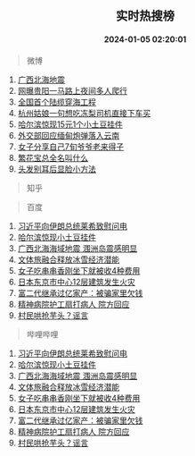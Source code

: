 <div align="center"><h2>实时热搜榜</h2><h4>2024-01-05 02:20:01</h4></div>

> 微博  

1. [广西北海地震](https://s.weibo.com/weibo?q=%23%E5%B9%BF%E8%A5%BF%E5%8C%97%E6%B5%B7%E5%9C%B0%E9%9C%87%23&t=31&band_rank=1&Refer=top)<br />
2. [网曝贵阳一马路上夜间多人爬行](https://s.weibo.com/weibo?q=%23%E7%BD%91%E6%9B%9D%E8%B4%B5%E9%98%B3%E4%B8%80%E9%A9%AC%E8%B7%AF%E4%B8%8A%E5%A4%9C%E9%97%B4%E5%A4%9A%E4%BA%BA%E7%88%AC%E8%A1%8C%23&t=31&band_rank=2&Refer=top)<br />
3. [全国首个陆缆穿海工程](https://s.weibo.com/weibo?q=%23%E5%85%A8%E5%9B%BD%E9%A6%96%E4%B8%AA%E9%99%86%E7%BC%86%E7%A9%BF%E6%B5%B7%E5%B7%A5%E7%A8%8B%23&t=31&band_rank=3&Refer=top)<br />
4. [杭州姑娘一句想吃冻梨司机直接下车买](https://s.weibo.com/weibo?q=%23%E6%9D%AD%E5%B7%9E%E5%A7%91%E5%A8%98%E4%B8%80%E5%8F%A5%E6%83%B3%E5%90%83%E5%86%BB%E6%A2%A8%E5%8F%B8%E6%9C%BA%E7%9B%B4%E6%8E%A5%E4%B8%8B%E8%BD%A6%E4%B9%B0%23&t=31&band_rank=4&Refer=top)<br />
5. [哈尔滨惊现15元1个小土豆挂件](https://s.weibo.com/weibo?q=%23%E5%93%88%E5%B0%94%E6%BB%A8%E6%83%8A%E7%8E%B015%E5%85%831%E4%B8%AA%E5%B0%8F%E5%9C%9F%E8%B1%86%E6%8C%82%E4%BB%B6%23&t=31&band_rank=5&Refer=top)<br />
6. [外交部回应缅甸炮弹落入云南](https://s.weibo.com/weibo?q=%23%E5%A4%96%E4%BA%A4%E9%83%A8%E5%9B%9E%E5%BA%94%E7%BC%85%E7%94%B8%E7%82%AE%E5%BC%B9%E8%90%BD%E5%85%A5%E4%BA%91%E5%8D%97%23&t=31&band_rank=6&Refer=top)<br />
7. [女子分享自己7旬爷爷老来得子](https://s.weibo.com/weibo?q=%23%E5%A5%B3%E5%AD%90%E5%88%86%E4%BA%AB%E8%87%AA%E5%B7%B17%E6%97%AC%E7%88%B7%E7%88%B7%E8%80%81%E6%9D%A5%E5%BE%97%E5%AD%90%23&t=31&band_rank=7&Refer=top)<br />
8. [繁花宝总全名叫什么](https://s.weibo.com/weibo?q=%E7%B9%81%E8%8A%B1%E5%AE%9D%E6%80%BB%E5%85%A8%E5%90%8D%E5%8F%AB%E4%BB%80%E4%B9%88&t=31&band_rank=8&Refer=top)<br />
9. [头发别耳后显脸小方法](https://s.weibo.com/weibo?q=%E5%A4%B4%E5%8F%91%E5%88%AB%E8%80%B3%E5%90%8E%E6%98%BE%E8%84%B8%E5%B0%8F%E6%96%B9%E6%B3%95&t=31&band_rank=9&Refer=top)<br />

> 知乎  


> 百度  

1. [习近平向伊朗总统莱希致慰问电](https://www.baidu.com/s?wd=%E4%B9%A0%E8%BF%91%E5%B9%B3%E5%90%91%E4%BC%8A%E6%9C%97%E6%80%BB%E7%BB%9F%E8%8E%B1%E5%B8%8C%E8%87%B4%E6%85%B0%E9%97%AE%E7%94%B5&sa=fyb_news&rsv_dl=fyb_news)<br />
2. [哈尔滨惊现小土豆挂件](https://www.baidu.com/s?wd=%E5%93%88%E5%B0%94%E6%BB%A8%E6%83%8A%E7%8E%B0%E5%B0%8F%E5%9C%9F%E8%B1%86%E6%8C%82%E4%BB%B6&sa=fyb_news&rsv_dl=fyb_news)<br />
3. [广西北海海域地震 涠洲岛震感明显](https://www.baidu.com/s?wd=%E5%B9%BF%E8%A5%BF%E5%8C%97%E6%B5%B7%E6%B5%B7%E5%9F%9F%E5%9C%B0%E9%9C%87+%E6%B6%A0%E6%B4%B2%E5%B2%9B%E9%9C%87%E6%84%9F%E6%98%8E%E6%98%BE&sa=fyb_news&rsv_dl=fyb_news)<br />
4. [文体旅融合释放冰雪经济潜能](https://www.baidu.com/s?wd=%E6%96%87%E4%BD%93%E6%97%85%E8%9E%8D%E5%90%88%E9%87%8A%E6%94%BE%E5%86%B0%E9%9B%AA%E7%BB%8F%E6%B5%8E%E6%BD%9C%E8%83%BD&sa=fyb_news&rsv_dl=fyb_news)<br />
5. [女子吃串串香刚坐下就被收4种费用](https://www.baidu.com/s?wd=%E5%A5%B3%E5%AD%90%E5%90%83%E4%B8%B2%E4%B8%B2%E9%A6%99%E5%88%9A%E5%9D%90%E4%B8%8B%E5%B0%B1%E8%A2%AB%E6%94%B64%E7%A7%8D%E8%B4%B9%E7%94%A8&sa=fyb_news&rsv_dl=fyb_news)<br />
6. [日本东京市中心12层建筑发生火灾](https://www.baidu.com/s?wd=%E6%97%A5%E6%9C%AC%E4%B8%9C%E4%BA%AC%E5%B8%82%E4%B8%AD%E5%BF%8312%E5%B1%82%E5%BB%BA%E7%AD%91%E5%8F%91%E7%94%9F%E7%81%AB%E7%81%BE&sa=fyb_news&rsv_dl=fyb_news)<br />
7. [富二代继承过亿家产：被骗家里欠钱](https://www.baidu.com/s?wd=%E5%AF%8C%E4%BA%8C%E4%BB%A3%E7%BB%A7%E6%89%BF%E8%BF%87%E4%BA%BF%E5%AE%B6%E4%BA%A7%EF%BC%9A%E8%A2%AB%E9%AA%97%E5%AE%B6%E9%87%8C%E6%AC%A0%E9%92%B1&sa=fyb_news&rsv_dl=fyb_news)<br />
8. [精神病院护工扇打病人 院方回应](https://www.baidu.com/s?wd=%E7%B2%BE%E7%A5%9E%E7%97%85%E9%99%A2%E6%8A%A4%E5%B7%A5%E6%89%87%E6%89%93%E7%97%85%E4%BA%BA+%E9%99%A2%E6%96%B9%E5%9B%9E%E5%BA%94&sa=fyb_news&rsv_dl=fyb_news)<br />
9. [村民哄抢芋头？谣言](https://www.baidu.com/s?wd=%E6%9D%91%E6%B0%91%E5%93%84%E6%8A%A2%E8%8A%8B%E5%A4%B4%EF%BC%9F%E8%B0%A3%E8%A8%80&sa=fyb_news&rsv_dl=fyb_news)<br />

> 哔哩哔哩  

1. [习近平向伊朗总统莱希致慰问电](https://www.baidu.com/s?wd=%E4%B9%A0%E8%BF%91%E5%B9%B3%E5%90%91%E4%BC%8A%E6%9C%97%E6%80%BB%E7%BB%9F%E8%8E%B1%E5%B8%8C%E8%87%B4%E6%85%B0%E9%97%AE%E7%94%B5&sa=fyb_news&rsv_dl=fyb_news)<br />
2. [哈尔滨惊现小土豆挂件](https://www.baidu.com/s?wd=%E5%93%88%E5%B0%94%E6%BB%A8%E6%83%8A%E7%8E%B0%E5%B0%8F%E5%9C%9F%E8%B1%86%E6%8C%82%E4%BB%B6&sa=fyb_news&rsv_dl=fyb_news)<br />
3. [广西北海海域地震 涠洲岛震感明显](https://www.baidu.com/s?wd=%E5%B9%BF%E8%A5%BF%E5%8C%97%E6%B5%B7%E6%B5%B7%E5%9F%9F%E5%9C%B0%E9%9C%87+%E6%B6%A0%E6%B4%B2%E5%B2%9B%E9%9C%87%E6%84%9F%E6%98%8E%E6%98%BE&sa=fyb_news&rsv_dl=fyb_news)<br />
4. [文体旅融合释放冰雪经济潜能](https://www.baidu.com/s?wd=%E6%96%87%E4%BD%93%E6%97%85%E8%9E%8D%E5%90%88%E9%87%8A%E6%94%BE%E5%86%B0%E9%9B%AA%E7%BB%8F%E6%B5%8E%E6%BD%9C%E8%83%BD&sa=fyb_news&rsv_dl=fyb_news)<br />
5. [女子吃串串香刚坐下就被收4种费用](https://www.baidu.com/s?wd=%E5%A5%B3%E5%AD%90%E5%90%83%E4%B8%B2%E4%B8%B2%E9%A6%99%E5%88%9A%E5%9D%90%E4%B8%8B%E5%B0%B1%E8%A2%AB%E6%94%B64%E7%A7%8D%E8%B4%B9%E7%94%A8&sa=fyb_news&rsv_dl=fyb_news)<br />
6. [日本东京市中心12层建筑发生火灾](https://www.baidu.com/s?wd=%E6%97%A5%E6%9C%AC%E4%B8%9C%E4%BA%AC%E5%B8%82%E4%B8%AD%E5%BF%8312%E5%B1%82%E5%BB%BA%E7%AD%91%E5%8F%91%E7%94%9F%E7%81%AB%E7%81%BE&sa=fyb_news&rsv_dl=fyb_news)<br />
7. [富二代继承过亿家产：被骗家里欠钱](https://www.baidu.com/s?wd=%E5%AF%8C%E4%BA%8C%E4%BB%A3%E7%BB%A7%E6%89%BF%E8%BF%87%E4%BA%BF%E5%AE%B6%E4%BA%A7%EF%BC%9A%E8%A2%AB%E9%AA%97%E5%AE%B6%E9%87%8C%E6%AC%A0%E9%92%B1&sa=fyb_news&rsv_dl=fyb_news)<br />
8. [精神病院护工扇打病人 院方回应](https://www.baidu.com/s?wd=%E7%B2%BE%E7%A5%9E%E7%97%85%E9%99%A2%E6%8A%A4%E5%B7%A5%E6%89%87%E6%89%93%E7%97%85%E4%BA%BA+%E9%99%A2%E6%96%B9%E5%9B%9E%E5%BA%94&sa=fyb_news&rsv_dl=fyb_news)<br />
9. [村民哄抢芋头？谣言](https://www.baidu.com/s?wd=%E6%9D%91%E6%B0%91%E5%93%84%E6%8A%A2%E8%8A%8B%E5%A4%B4%EF%BC%9F%E8%B0%A3%E8%A8%80&sa=fyb_news&rsv_dl=fyb_news)<br />
